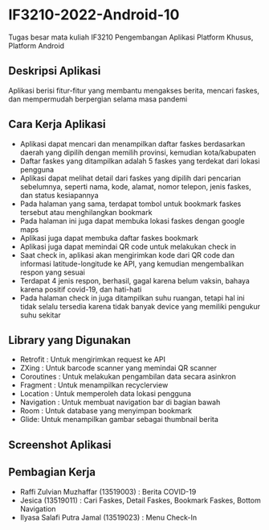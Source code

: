 # IF3210-2022-Android-10
Tugas besar mata kuliah IF3210 Pengembangan Aplikasi Platform Khusus, Platform Android
## Deskripsi Aplikasi
Aplikasi berisi fitur-fitur yang membantu mengakses berita, mencari faskes, dan mempermudah berpergian selama masa pandemi
## Cara Kerja Aplikasi
* Aplikasi dapat mencari dan menampilkan daftar faskes berdasarkan daerah yang dipilih dengan memilih provinsi, kemudian kota/kabupaten
* Daftar faskes yang ditampilkan adalah 5 faskes yang terdekat dari lokasi pengguna
* Aplikasi dapat melihat detail dari faskes yang dipilih dari pencarian sebelumnya, seperti nama, kode, alamat, nomor telepon, jenis faskes, dan status kesiapannya
* Pada halaman yang sama, terdapat tombol untuk bookmark faskes tersebut atau menghilangkan bookmark
* Pada halaman ini juga dapat membuka lokasi faskes dengan google maps
* Aplikasi juga dapat membuka daftar faskes bookmark
* Aplikasi juga dapat memindai QR code untuk melakukan check in
* Saat check in, aplikasi akan mengirimkan kode dari QR code dan informasi latitude-longitude ke API, yang kemudian mengembalikan respon yang sesuai
* Terdapat 4 jenis respon, berhasil, gagal karena belum vaksin, bahaya karena positif covid-19, dan hati-hati
* Pada halaman check in juga ditampilkan suhu ruangan, tetapi hal ini tidak selalu tersedia karena tidak banyak device yang memiliki pengukur suhu sekitar
## Library yang Digunakan
* Retrofit : Untuk mengirimkan request ke API
* ZXing : Untuk barcode scanner yang memindai QR scanner
* Coroutines : Untuk melakukan pengambilan data secara asinkron
* Fragment : Untuk menampilkan recyclerview
* Location : Untuk memperoleh data lokasi pengguna
* Navigation : Untuk membuat navigation bar di bagian bawah
* Room : Untuk database yang menyimpan bookmark
* Glide: Untuk menampilkan gambar sebagai thumbnail berita
## Screenshot Aplikasi
## Pembagian Kerja
* Raffi Zulvian Muzhaffar (13519003)    : Berita COVID-19
* Jesica (13519011)                     : Cari Faskes, Detail Faskes, Bookmark Faskes, Bottom Navigation
* Ilyasa Salafi Putra Jamal (13519023)  : Menu Check-In

